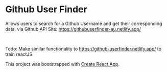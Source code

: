 # Github User Finder

Allows users to search for a Github Username and get their corresponding data, via Github API
Site: https://githubuserfinder-au.netlify.app/

<br />

Todo: Make similar functionality to https://github-userfinder.netlify.app/ to train reactJS



This project was bootstrapped with [Create React App](https://github.com/facebook/create-react-app).
